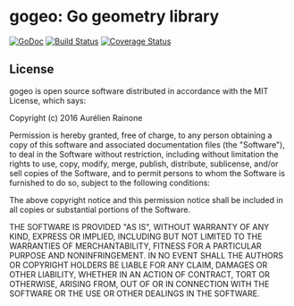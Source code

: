 # gogeo: Go geometry library

[![GoDoc](http://img.shields.io/badge/go-documentation-blue.svg?style=flat-square)](http://godoc.org/github.com/arl/gogeo)
[![Build Status](https://travis-ci.org/arl/gogeo.svg?branch=master)](https://travis-ci.org/arl/gogeo)
[![Coverage Status](https://coveralls.io/repos/github/arl/gogeo/badge.svg?branch=master)](https://coveralls.io/github/arl/gogeo?branch=master)

## License

gogeo is open source software distributed in accordance with the MIT
License, which says:

Copyright (c) 2016 Aurélien Rainone

Permission is hereby granted, free of charge, to any person obtaining a copy
of this software and associated documentation files (the "Software"), to deal
in the Software without restriction, including without limitation the rights
to use, copy, modify, merge, publish, distribute, sublicense, and/or sell
copies of the Software, and to permit persons to whom the Software is
furnished to do so, subject to the following conditions:

The above copyright notice and this permission notice shall be included in
all copies or substantial portions of the Software.

THE SOFTWARE IS PROVIDED "AS IS", WITHOUT WARRANTY OF ANY KIND, EXPRESS OR
IMPLIED, INCLUDING BUT NOT LIMITED TO THE WARRANTIES OF MERCHANTABILITY,
FITNESS FOR A PARTICULAR PURPOSE AND NONINFRINGEMENT. IN NO EVENT SHALL THE
AUTHORS OR COPYRIGHT HOLDERS BE LIABLE FOR ANY CLAIM, DAMAGES OR OTHER
LIABILITY, WHETHER IN AN ACTION OF CONTRACT, TORT OR OTHERWISE, ARISING FROM,
OUT OF OR IN CONNECTION WITH THE SOFTWARE OR THE USE OR OTHER DEALINGS IN
THE SOFTWARE.
